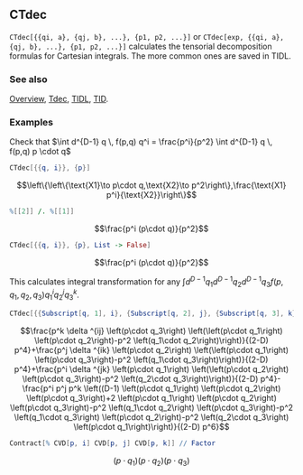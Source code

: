 ## CTdec

`CTdec[{{qi, a}, {qj, b}, ...}, {p1, p2, ...}]` or `CTdec[exp, {{qi, a}, {qj, b}, ...}, {p1, p2, ...}]` calculates the tensorial decomposition formulas for Cartesian integrals. The more common ones are saved in TIDL.

### See also

[Overview](Extra/FeynCalc.md), [Tdec](Tdec.md), [TIDL](TIDL.md), [TID](TID.md).

### Examples

Check that $\int d^{D-1} q \, f(p,q) q^i =  \frac{p^i}{p^2} \int d^{D-1} q \, f(p,q) p \cdot q$

```mathematica
CTdec[{{q, i}}, {p}]
```

$$\left\{\left\{\text{X1}\to p\cdot q,\text{X2}\to p^2\right\},\frac{\text{X1} p^i}{\text{X2}}\right\}$$

```mathematica
%[[2]] /. %[[1]]
```

$$\frac{p^i (p\cdot q)}{p^2}$$

```mathematica
CTdec[{{q, i}}, {p}, List -> False]
```

$$\frac{p^i (p\cdot q)}{p^2}$$

This calculates integral transformation for any $\int d^{D-1} q_1 d^{D-1} q_2 d^{D-1} q_3 f (p, q_1, q_2, q_3) q_1^i q_2^j q_3^k$.

```mathematica
CTdec[{{Subscript[q, 1], i}, {Subscript[q, 2], j}, {Subscript[q, 3], k}}, {p}, List -> False]
```

$$\frac{p^k \delta ^{ij} \left(p\cdot q_3\right) \left(\left(p\cdot q_1\right) \left(p\cdot q_2\right)-p^2 \left(q_1\cdot q_2\right)\right)}{(2-D) p^4}+\frac{p^j \delta ^{ik} \left(p\cdot q_2\right) \left(\left(p\cdot q_1\right) \left(p\cdot q_3\right)-p^2 \left(q_1\cdot q_3\right)\right)}{(2-D) p^4}+\frac{p^i \delta ^{jk} \left(p\cdot q_1\right) \left(\left(p\cdot q_2\right) \left(p\cdot q_3\right)-p^2 \left(q_2\cdot q_3\right)\right)}{(2-D) p^4}-\frac{p^i p^j p^k \left((D-1) \left(p\cdot q_1\right) \left(p\cdot q_2\right) \left(p\cdot q_3\right)+2 \left(p\cdot q_1\right) \left(p\cdot q_2\right) \left(p\cdot q_3\right)-p^2 \left(q_1\cdot q_2\right) \left(p\cdot q_3\right)-p^2 \left(q_1\cdot q_3\right) \left(p\cdot q_2\right)-p^2 \left(q_2\cdot q_3\right) \left(p\cdot q_1\right)\right)}{(2-D) p^6}$$

```mathematica
Contract[% CVD[p, i] CVD[p, j] CVD[p, k]] // Factor
```

$$\left(p\cdot q_1\right) \left(p\cdot q_2\right) \left(p\cdot q_3\right)$$